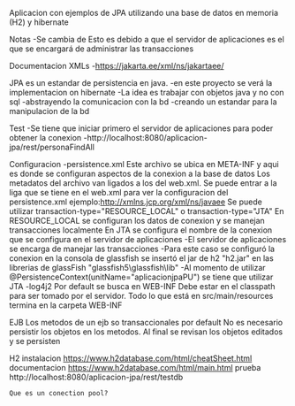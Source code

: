 Aplicacion con ejemplos de JPA utilizando una base de datos en memoria (H2) y hibernate

Notas
	-Se cambia de 
		Esto es debido a que el servidor de aplicaciones es el que se encargará de administrar las transacciones
		
Documentacion XMLs
	-https://jakarta.ee/xml/ns/jakartaee/
	
JPA es un estandar de persistencia en java.
	-en este proyecto se verá la implementacion on hibernate
	-La idea es trabajar con objetos java y no con sql
		-abstrayendo la comunicacion con la bd 
		-creando un estandar para la manipulacion de la bd
		
Test
	-Se tiene que iniciar primero el servidor de aplicaciones para poder obtener la conexion
	-http://localhost:8080/aplicacion-jpa/rest/personaFindAll

Configuracion
	-persistence.xml
		Este archivo se ubica en META-INF y aqui es donde se configuran aspectos de la conexion a la base de datos
		Los metadatos del archivo van ligados a los del web.xml.
			Se puede entrar a la liga que se tiene en el web.xml para ver la configuracion del persistence.xml
		 	 ejemplo:http://xmlns.jcp.org/xml/ns/javaee
		Se puede utilizar transaction-type="RESOURCE_LOCAL" o transaction-type="JTA"
			En RESOURCE_LOCAL se configuran los datos de conexion y se manejan transacciones localmente
			En JTA se configura el nombre de la conexion que se configura en el servidor de aplicaciones
			 -El servidor de aplicaciones se encarga de manejar las transacciones
			 -Para este caso se configuró la conexion en la consola de glassfish
			    se insertó el jar de h2 "h2.jar" en las librerias de glassFish "glassfish5\glassfish\lib"
			 -Al momento de utilizar @PersistenceContext(unitName="aplicacionjpaPU") se tiene que utilizar JTA
	-log4j2
		Por default se busca en WEB-INF
		 Debe estar en el classpath para ser tomado por el servidor. 
		 Todo lo que está en src/main/resources termina en la carpeta WEB-INF
	
	
EJB
	Los metodos de un ejb so transaccionales por default
	No es necesario persistir los objetos en los metodos. Al final se revisan los objetos editados y se persisten
	
H2
	instalacion
		https://www.h2database.com/html/cheatSheet.html
	documentacion
		https://www.h2database.com/html/main.html
	prueba
		http://localhost:8080/aplicacion-jpa/rest/testdb
		
	Que es un conection pool?